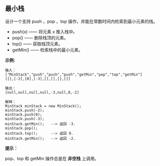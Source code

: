 ## 最小栈

设计一个支持 push ，pop ，top 操作，并能在常数时间内检索到最小元素的栈。

-   push(x) —— 将元素 x 推入栈中。
-   pop() —— 删除栈顶的元素。
-   top() —— 获取栈顶元素。
-   getMin() —— 检索栈中的最小元素。

**示例:**

```
输入：
["MinStack","push","push","push","getMin","pop","top","getMin"]
[[],[-2],[0],[-3],[],[],[],[]]

输出：
[null,null,null,null,-3,null,0,-2]

解释：
MinStack minStack = new MinStack();
minStack.push(-2);
minStack.push(0);
minStack.push(-3);
minStack.getMin();   --> 返回 -3.
minStack.pop();
minStack.top();      --> 返回 0.
minStack.getMin();   --> 返回 -2.
```

**提示：**

pop、top 和 getMin 操作总是在 **非空栈** 上调用。
